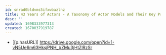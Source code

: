 ```yaml
---
id: snrad0bldvms5ifxwbazlnz
title: 43 Years of Actors - A Taxonomy of Actor Models and Their Key Properties
desc: ''
updated: 1698333977313
created: 1670037919787
---
```


- [[p.hasURL]] https://drive.google.com/open?id=1-vN5Ue6m63HksjPNH_bZMu3jHtZlRzSr

